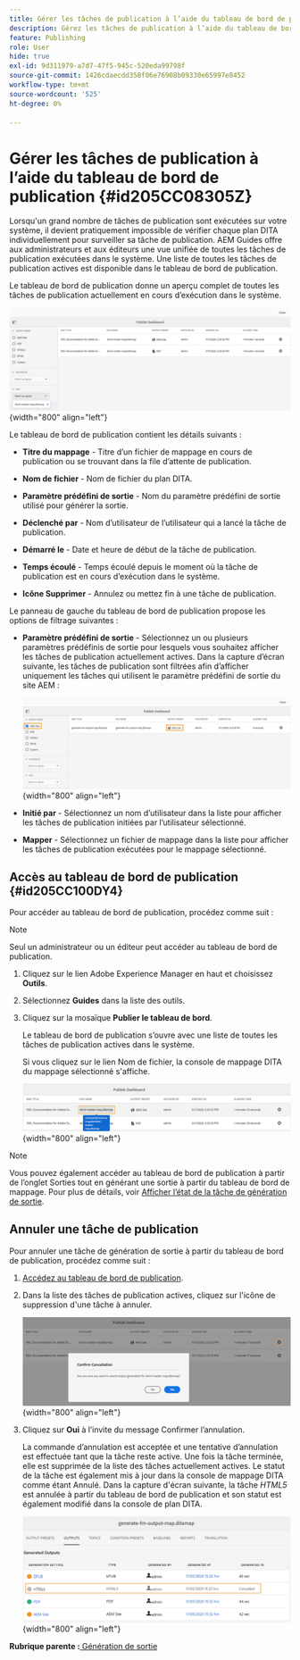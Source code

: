 ```yaml
---
title: Gérer les tâches de publication à l’aide du tableau de bord de publication
description: Gérez les tâches de publication à l’aide du tableau de bord de publication dans AEM Guides. Savoir comment accéder au tableau de bord de publication et annuler une tâche de publication.
feature: Publishing
role: User
hide: true
exl-id: 9d311979-a7d7-47f5-945c-520eda99798f
source-git-commit: 1426cdaecdd358f06e76908b09330e65997e8452
workflow-type: tm+mt
source-wordcount: '525'
ht-degree: 0%

---
```


# Gérer les tâches de publication à l’aide du tableau de bord de publication {#id205CC08305Z}

Lorsqu&#39;un grand nombre de tâches de publication sont exécutées sur votre système, il devient pratiquement impossible de vérifier chaque plan DITA individuellement pour surveiller sa tâche de publication. AEM Guides offre aux administrateurs et aux éditeurs une vue unifiée de toutes les tâches de publication exécutées dans le système. Une liste de toutes les tâches de publication actives est disponible dans le tableau de bord de publication.

Le tableau de bord de publication donne un aperçu complet de toutes les tâches de publication actuellement en cours d’exécution dans le système.

![](images/publish-dashboard.png){width="800" align="left"}

Le tableau de bord de publication contient les détails suivants :

- **Titre du mappage** - Titre d’un fichier de mappage en cours de publication ou se trouvant dans la file d’attente de publication.

- **Nom de fichier** - Nom de fichier du plan DITA.

- **Paramètre prédéfini de sortie** - Nom du paramètre prédéfini de sortie utilisé pour générer la sortie.

- **Déclenché par** - Nom d’utilisateur de l’utilisateur qui a lancé la tâche de publication.

- **Démarré le** - Date et heure de début de la tâche de publication.

- **Temps écoulé** - Temps écoulé depuis le moment où la tâche de publication est en cours d’exécution dans le système.

- **Icône Supprimer** - Annulez ou mettez fin à une tâche de publication.

Le panneau de gauche du tableau de bord de publication propose les options de filtrage suivantes :

- **Paramètre prédéfini de sortie** - Sélectionnez un ou plusieurs paramètres prédéfinis de sortie pour lesquels vous souhaitez afficher les tâches de publication actuellement actives. Dans la capture d’écran suivante, les tâches de publication sont filtrées afin d’afficher uniquement les tâches qui utilisent le paramètre prédéfini de sortie du site AEM :

  ![](images/publish-dashboard-preset-filter.png){width="800" align="left"}

- **Initié par** - Sélectionnez un nom d’utilisateur dans la liste pour afficher les tâches de publication initiées par l’utilisateur sélectionné.

- **Mapper** - Sélectionnez un fichier de mappage dans la liste pour afficher les tâches de publication exécutées pour le mappage sélectionné.

## Accès au tableau de bord de publication {#id205CC100DY4}

Pour accéder au tableau de bord de publication, procédez comme suit :

>[!NOTE]
>
> Seul un administrateur ou un éditeur peut accéder au tableau de bord de publication.

1. Cliquez sur le lien Adobe Experience Manager en haut et choisissez **Outils**.

1. Sélectionnez **Guides** dans la liste des outils.

1. Cliquez sur la mosaïque **Publier le tableau de bord**.

   Le tableau de bord de publication s’ouvre avec une liste de toutes les tâches de publication actives dans le système.

   Si vous cliquez sur le lien Nom de fichier, la console de mappage DITA du mappage sélectionné s&#39;affiche.

   ![](images/publish-dashboard-click-filename-link.png){width="800" align="left"}


>[!NOTE]
>
> Vous pouvez également accéder au tableau de bord de publication à partir de l’onglet Sorties tout en générant une sortie à partir du tableau de bord de mappage. Pour plus de détails, voir [Afficher l’état de la tâche de génération de sortie](generate-output-for-a-dita-map.md#viewing_output_history).

## Annuler une tâche de publication

Pour annuler une tâche de génération de sortie à partir du tableau de bord de publication, procédez comme suit :

1. [Accédez au tableau de bord de publication](#id205CC100DY4).

1. Dans la liste des tâches de publication actives, cliquez sur l&#39;icône de suppression d&#39;une tâche à annuler.

   ![](images/publish-dashboard-cancel-task.png){width="800" align="left"}

1. Cliquez sur **Oui** à l’invite du message Confirmer l’annulation.

   La commande d’annulation est acceptée et une tentative d’annulation est effectuée tant que la tâche reste active. Une fois la tâche terminée, elle est supprimée de la liste des tâches actuellement actives. Le statut de la tâche est également mis à jour dans la console de mappage DITA comme étant Annulé. Dans la capture d&#39;écran suivante, la tâche *HTML5* est annulée à partir du tableau de bord de publication et son statut est également modifié dans la console de plan DITA.

   ![](images/cancelled-output-task.png){width="800" align="left"}


**Rubrique parente :**[ Génération de sortie](generate-output.md)
